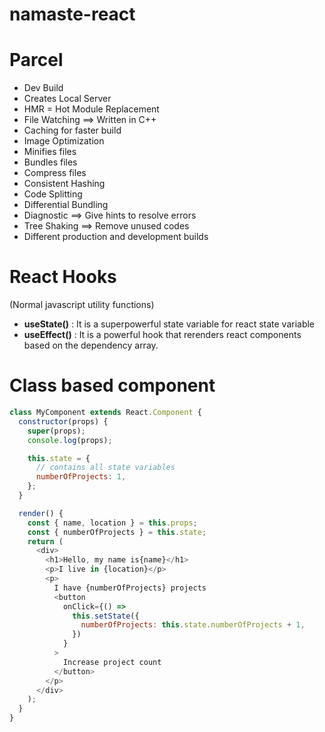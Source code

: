 # namaste-react

# Parcel

- Dev Build
- Creates Local Server
- HMR = Hot Module Replacement
- File Watching ==> Written in C++
- Caching for faster build
- Image Optimization
- Minifies files
- Bundles files
- Compress files
- Consistent Hashing
- Code Splitting
- Differential Bundling
- Diagnostic ==> Give hints to resolve errors
- Tree Shaking ==> Remove unused codes
- Different production and development builds

# React Hooks

(Normal javascript utility functions)

- **useState()** : It is a superpowerful state variable for react state variable
- **useEffect()** : It is a powerful hook that rerenders react components based on the dependency array.

# Class based component

```javascript
class MyComponent extends React.Component {
  constructor(props) {
    super(props);
    console.log(props);

    this.state = {
      // contains all state variables
      numberOfProjects: 1,
    };
  }

  render() {
    const { name, location } = this.props;
    const { numberOfProjects } = this.state;
    return (
      <div>
        <h1>Hello, my name is{name}</h1>
        <p>I live in {location}</p>
        <p>
          I have {numberOfProjects} projects
          <button
            onClick={() =>
              this.setState({
                numberOfProjects: this.state.numberOfProjects + 1,
              })
            }
          >
            Increase project count
          </button>
        </p>
      </div>
    );
  }
}
```
